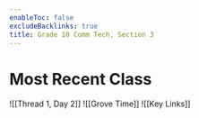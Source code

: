 ```yaml
---
enableToc: false
excludeBacklinks: true
title: Grade 10 Comm Tech, Section 3
---
```


# Most Recent Class
![[Thread 1, Day 2]]
![[Grove Time]]
![[Key Links]]